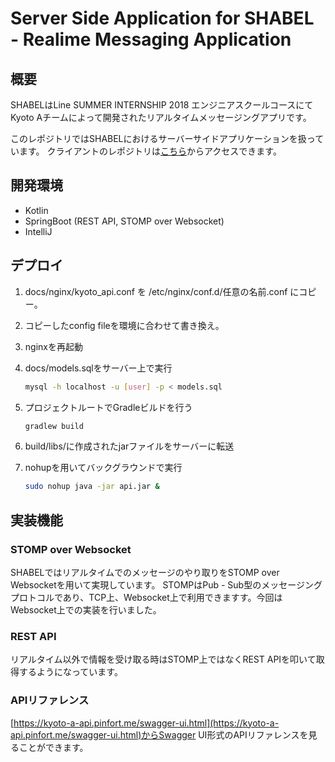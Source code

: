# Server Side Application for SHABEL - Realime Messaging Application

## 概要

SHABELはLine SUMMER INTERNSHIP 2018 エンジニアスクールコースにてKyoto Aチームによって開発されたリアルタイムメッセージングアプリです。

このレポジトリではSHABELにおけるサーバーサイドアプリケーションを扱っています。
クライアントのレポジトリは[こちら](https://github.com/line-school2018summer/kyoto-a-client)からアクセスできます。

## 開発環境

- Kotlin
- SpringBoot (REST API, STOMP over Websocket)
- IntelliJ

## デプロイ

1. docs/nginx/kyoto_api.conf を /etc/nginx/conf.d/任意の名前.conf にコピー。

2. コピーしたconfig fileを環境に合わせて書き換え。

3. nginxを再起動

4. docs/models.sqlをサーバー上で実行

    ```sh
    mysql -h localhost -u [user] -p < models.sql
    ```

5. プロジェクトルートでGradleビルドを行う

    ```sh
    gradlew build
    ```

6. build/libs/に作成されたjarファイルをサーバーに転送

7. nohupを用いてバックグラウンドで実行

    ```sh
    sudo nohup java -jar api.jar &
    ```

## 実装機能

### STOMP over Websocket

SHABELではリアルタイムでのメッセージのやり取りをSTOMP over Websocketを用いて実現しています。
STOMPはPub - Sub型のメッセージングプロトコルであり、TCP上、Websocket上で利用できますす。今回はWebsocket上での実装を行いました。

### REST API

リアルタイム以外で情報を受け取る時はSTOMP上ではなくREST APIを叩いて取得するようになっています。

### APIリファレンス

[https://kyoto-a-api.pinfort.me/swagger-ui.html](https://kyoto-a-api.pinfort.me/swagger-ui.html)からSwagger UI形式のAPIリファレンスを見ることができます。
